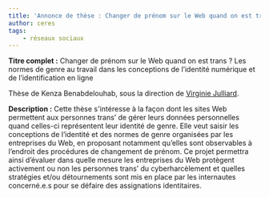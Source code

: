 ```yaml
---
title: 'Annonce de thèse : Changer de prénom sur le Web quand on est trans'
author: ceres
tags:
    - réseaux sociaux
---
```


**Titre complet :** Changer de prénom sur le Web quand on est trans ? Les normes de genre au travail dans les conceptions de l’identité numérique et de l’identification en ligne

Thèse de Kenza Benabdelouhab, sous la direction de [Virginie Julliard](../../longcards_membres/01_julliard_virginie/).

**Description :** Cette thèse s'intéresse à la façon dont les sites Web permettent aux personnes trans’ de gérer leurs données personnelles quand celles-ci représentent leur identité de genre. Elle veut saisir les conceptions de l’identité et des normes de genre organisées par les entreprises du Web, en proposant notamment qu’elles sont observables à l’endroit des procédures de changement de prénom. Ce projet permettra ainsi d’évaluer dans quelle mesure les entreprises du Web protègent activement ou non les personnes trans’ du cyberharcèlement et quelles stratégies et/ou détournements sont mis en place par les internautes concerné.e.s pour se défaire des assignations identitaires.